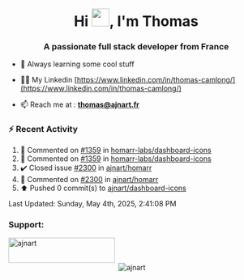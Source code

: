<h1 align="center">Hi <img height="35px" src="https://raw.githubusercontent.com/MartinHeinz/MartinHeinz/master/wave.gif" width="35px"/>, I'm Thomas</h1>
<h3 align="center">A passionate full stack developer from France</h3>

- 🌱 Always learning some cool stuff 

- 👨‍💻 My Linkedin [https://www.linkedin.com/in/thomas-camlong/](https://www.linkedin.com/in/thomas-camlong/)

- 📫 Reach me at : **thomas@ajnart.fr**

### :zap: Recent Activity

<!--RECENT_ACTIVITY:start-->
1. 💬 Commented on [#1359](https://github.com/homarr-labs/dashboard-icons/pull/1359#issuecomment-2849186034) in [homarr-labs/dashboard-icons](https://github.com/homarr-labs/dashboard-icons)<br>
2. 💬 Commented on [#1359](https://github.com/homarr-labs/dashboard-icons/pull/1359#issuecomment-2849185788) in [homarr-labs/dashboard-icons](https://github.com/homarr-labs/dashboard-icons)<br>
3. ✔️ Closed issue [#2300](https://github.com/ajnart/homarr/issues/2300) in [ajnart/homarr](https://github.com/ajnart/homarr)<br>
4. 💬 Commented on [#2300](https://github.com/ajnart/homarr/issues/2300#issuecomment-2848650090) in [ajnart/homarr](https://github.com/ajnart/homarr)<br>
5. ⬆️ Pushed 0 commit(s) to [ajnart/dashboard-icons](https://github.com/ajnart/dashboard-icons)<br>
<!--RECENT_ACTIVITY:end-->

<!--RECENT_ACTIVITY:last_update-->
Last Updated: Sunday, May 4th, 2025, 2:41:08 PM
<!--RECENT_ACTIVITY:last_update_end-->
<h3 align="left">Support:</h3>
<p><a href="https://ko-fi.com/ajnart"> <img align="left" src="https://cdn.ko-fi.com/cdn/kofi3.png?v=3" height="50" width="210" alt="ajnart" /></a></p><br><br>

<p>&nbsp;<img align="center" src="https://github-readme-stats.vercel.app/api?username=ajnart&show_icons=true&theme=tokyonight&locale=en" alt="ajnart" /></p>
